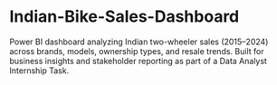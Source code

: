 # Indian-Bike-Sales-Dashboard
Power BI dashboard analyzing Indian two-wheeler sales (2015–2024) across brands, models, ownership types, and resale trends. Built for business insights and stakeholder reporting as part of a Data Analyst Internship Task.
